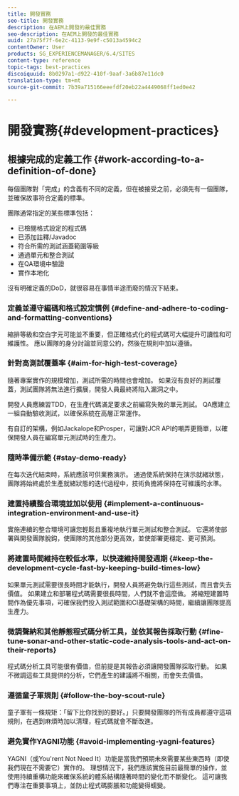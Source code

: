 ```yaml
---
title: 開發實務
seo-title: 開發實務
description: 在AEM上開發的最佳實務
seo-description: 在AEM上開發的最佳實務
uuid: 27a75f7f-6e2c-4113-9e9f-c5013a4594c2
contentOwner: User
products: SG_EXPERIENCEMANAGER/6.4/SITES
content-type: reference
topic-tags: best-practices
discoiquuid: 8b0297a1-d922-410f-9aaf-3a6b87e11dc0
translation-type: tm+mt
source-git-commit: 7b39a715166eeefdf20eb22a4449068ff1ed0e42

---
```



# 開發實務{#development-practices}

## 根據完成的定義工作 {#work-according-to-a-definition-of-done}

每個團隊對「完成」的含義有不同的定義，但在被接受之前，必須先有一個團隊，並確保故事符合定義的標準。

團隊通常指定的某些標準包括：

* 已檢閱格式設定的程式碼
* 已添加註釋/Javadoc
* 符合所需的測試涵蓋範圍等級
* 通過單元和整合測試
* 在QA環境中驗證
* 實作本地化

沒有明確定義的DoD，就很容易在事情半途而廢的情況下結束。

### 定義並遵守編碼和格式設定慣例 {#define-and-adhere-to-coding-and-formatting-conventions}

縮排等級和空白字元可能並不重要，但正確格式化的程式碼可大幅提升可讀性和可維護性。 應以團隊的身分討論並同意公約，然後在規則中加以遵循。

### 針對高測試覆蓋率 {#aim-for-high-test-coverage}

隨著專案實作的規模增加，測試所需的時間也會增加。 如果沒有良好的測試覆蓋，測試團隊將無法進行擴展，開發人員最終將陷入漏洞之中。

開發人員應練習TDD，在生產代碼滿足要求之前編寫失敗的單元測試。 QA應建立一組自動驗收測試，以確保系統在高層正常運作。

有自訂的架構，例如Jackalope和Prosper，可讓對JCR API的嘲弄更簡單，以確保開發人員在編寫單元測試時的生產力。

### 隨時準備示範 {#stay-demo-ready}

在每次迭代結束時，系統應該可供業務演示。 通過使系統保持在演示就緒狀態，團隊將始終處於生產就緒狀態的迭代過程中，技術負擔將保持在可維護的水準。

### 建置持續整合環境並加以使用 {#implement-a-continuous-integration-environment-and-use-it}

實施連續的整合環境可讓您輕鬆且重複地執行單元測試和整合測試。 它還將使部署與開發團隊脫鈎，使團隊的其他部分更高效，並使部署更穩定、更可預測。

### 將建置時間維持在較低水準，以快速維持開發週期 {#keep-the-development-cycle-fast-by-keeping-build-times-low}

如果單元測試需要很長時間才能執行，開發人員將避免執行這些測試，而且會失去價值。 如果建立和部署程式碼需要很長時間，人們就不會這麼做。 將縮短建置時間作為優先事項，可確保我們投入測試範圍和CI基礎架構的時間，繼續讓團隊提高生產力。

### 微調聲納和其他靜態程式碼分析工具，並依其報告採取行動 {#fine-tune-sonar-and-other-static-code-analysis-tools-and-act-on-their-reports}

程式碼分析工具可能很有價值，但前提是其報告必須讓開發團隊採取行動。 如果不微調這些工具提供的分析，它們產生的建議將不相關，而會失去價值。

### 遵循童子軍規則 {#follow-the-boy-scout-rule}

童子軍有一條規矩：「留下比你找到的要好。」只要開發團隊的所有成員都遵守這項規則，在遇到麻煩時加以清理，程式碼就會不斷改進。

### 避免實作YAGNI功能 {#avoid-implementing-yagni-features}

YAGNI（或You&#39;rent Not Need It）功能是當我們預期未來需要某些東西時（即使我們現在不需要它）實作的。 理想情況下，我們應該實施目前最簡單的操作，並使用持續重構功能來確保系統的體系結構隨著時間的變化而不斷變化。 這可讓我們專注在重要事項上，並防止程式碼膨脹和功能變得蠕變。
